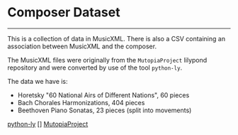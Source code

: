 # Composer Dataset
---

This is a collection of data in MusicXML. There is also a CSV containing an
association between MusicXML and the composer.

The MusicXML files were originally from the `MutopiaProject` lilypond repository
and were converted by use of the tool `python-ly`.

The data we have is:
* Horetsky "60 National Airs of Different Nations", 60 pieces
* Bach Chorales Harmonizations, 404 pieces
* Beethoven Piano Sonatas, 23 pieces (split into movements)

[python-ly](https://github.com/wbsoft/python-ly)
[]
[MutopiaProject](http://github.com/MutopiaProject/MutopiaProject.git)
